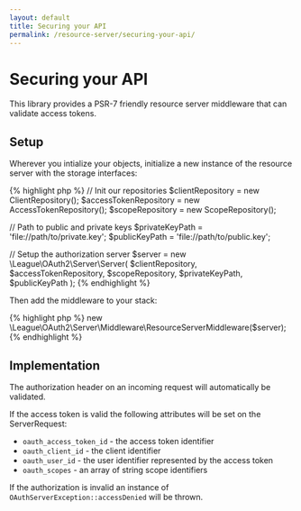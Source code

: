 ```yaml
---
layout: default
title: Securing your API
permalink: /resource-server/securing-your-api/
---
```


# Securing your API

This library provides a PSR-7 friendly resource server middleware that can validate access tokens.

## Setup

Wherever you intialize your objects, initialize a new instance of the resource server with the storage interfaces:

{% highlight php %}
// Init our repositories
$clientRepository = new ClientRepository();
$accessTokenRepository = new AccessTokenRepository();
$scopeRepository = new ScopeRepository();

// Path to public and private keys
$privateKeyPath = 'file://path/to/private.key';
$publicKeyPath = 'file://path/to/public.key';
        
// Setup the authorization server
$server = new \League\OAuth2\Server\Server(
    $clientRepository,
    $accessTokenRepository,
    $scopeRepository,
    $privateKeyPath,
    $publicKeyPath
);
{% endhighlight %}

Then add the middleware to your stack:

{% highlight php %}
new \League\OAuth2\Server\Middleware\ResourceServerMiddleware($server);
{% endhighlight %}

## Implementation

The authorization header on an incoming request will automatically be validated.

If the access token is valid the following attributes will be set on the ServerRequest:

* `oauth_access_token_id` - the access token identifier
* `oauth_client_id` - the client identifier
* `oauth_user_id` - the user identifier represented by the access token
* `oauth_scopes` - an array of string scope identifiers

If the authorization is invalid an instance of `OAuthServerException::accessDenied` will be thrown.